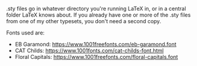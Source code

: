 .sty files go in whatever directory you're running LaTeX in, or in a central folder LaTeX knows about. If you already have one or more of the .sty files from one of my other typesets, you don't need a second copy.

Fonts used are:

* EB Garamond: https://www.1001freefonts.com/eb-garamond.font
* CAT Childs: https://www.1001fonts.com/cat-childs-font.html
* Floral Capitals: https://www.1001freefonts.com/floral-capitals.font

